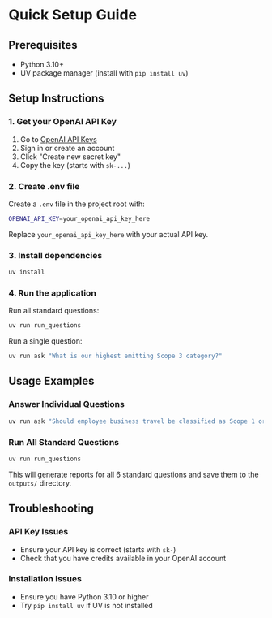# Quick Setup Guide

## Prerequisites

- Python 3.10+ 
- UV package manager (install with `pip install uv`)

## Setup Instructions

### 1. Get your OpenAI API Key

1. Go to [OpenAI API Keys](https://platform.openai.com/api-keys)
2. Sign in or create an account
3. Click "Create new secret key"
4. Copy the key (starts with `sk-...`)

### 2. Create .env file

Create a `.env` file in the project root with:

```bash
OPENAI_API_KEY=your_openai_api_key_here
```

Replace `your_openai_api_key_here` with your actual API key.

### 3. Install dependencies

```bash
uv install
```

### 4. Run the application

Run all standard questions:
```bash
uv run run_questions
```

Run a single question:
```bash
uv run ask "What is our highest emitting Scope 3 category?"
```

## Usage Examples

### Answer Individual Questions
```bash
uv run ask "Should employee business travel be classified as Scope 1 or Scope 3?" --number 1
```

### Run All Standard Questions
```bash
uv run run_questions
```

This will generate reports for all 6 standard questions and save them to the `outputs/` directory.

## Troubleshooting

### API Key Issues
- Ensure your API key is correct (starts with `sk-`)
- Check that you have credits available in your OpenAI account

### Installation Issues
- Ensure you have Python 3.10 or higher
- Try `pip install uv` if UV is not installed
